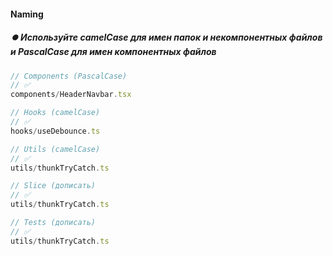 #### Naming

##### ⏺️ Используйте camelCase для имен папок и некомпонентных файлов и PascalCase для имен компонентных файлов

```ts filename="Naming convention" copy
// Components (PascalCase)
// ✅
components/HeaderNavbar.tsx

// Hooks (camelCase)
// ✅
hooks/useDebounce.ts

// Utils (camelCase)
// ✅
utils/thunkTryCatch.ts

// Slice (дописать)
// ✅
utils/thunkTryCatch.ts

// Tests (дописать)
// ✅
utils/thunkTryCatch.ts
```
